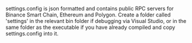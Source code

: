 settings.config is json formatted and contains public RPC servers for Binance Smart Chain, Ethereum and Polygon. Create a folder called 'settings' in the relevant bin folder if debugging via Visual Studio, or in the same folder as the executable if you have already compiled and copy settings.config into it.